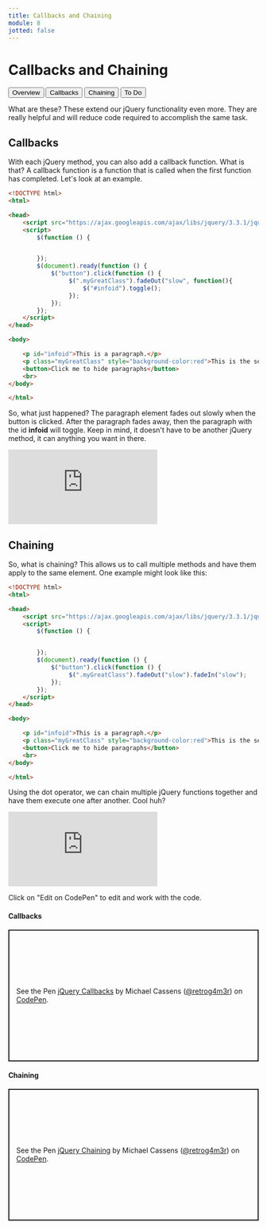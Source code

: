 ```yaml
---
title: Callbacks and Chaining
module: 8
jotted: false
---
```



# Callbacks and Chaining

<div class="tab">
  <button class="tablinks active" onclick="openTab(event, 'Overview')">Overview</button>
<button class="tablinks" onclick="openTab(event, 'callbacks')">Callbacks</button>
<button class="tablinks" onclick="openTab(event, 'chaining')">Chaining</button>
<button class="tablinks" onclick="openTab(event, 'todo')">To Do</button>

</div>
<div id="Overview" class="tabcontent" style="display:block">
<div class="tabhtml" markdown="1">

What are these?  These extend our jQuery functionality even more.  They are really helpful and will reduce code required to accomplish the same task.

</div>
</div>

<div id="callbacks" class="tabcontent">
<div class="tabhtml" markdown="1">

## Callbacks

With each jQuery method, you can also add a callback function.  What is that?  A callback function is a function that is  called when the first function has completed.  Let's look at an example.

```html
<!DOCTYPE html>
<html>

<head>
    <script src="https://ajax.googleapis.com/ajax/libs/jquery/3.3.1/jquery.min.js"></script>
    <script>
        $(function () {


        });
        $(document).ready(function () {
            $("button").click(function () {
                 $(".myGreatClass").fadeOut("slow", function(){
                     $("#infoid").toggle();
                 });
            });
        });
    </script>
</head>

<body>

    <p id="infoid">This is a paragraph.</p>
    <p class="myGreatClass" style="background-color:red">This is the second paragraph.</p>
    <button>Click me to hide paragraphs</button>
    <br>
</body>

</html>
```

So, what just happened?  The paragraph element fades out slowly when the button is clicked.  After the paragraph fades away, then the paragraph with the id **infoid** will toggle.  Keep in mind, it doesn't have to be another jQuery method, it can anything you want in there.

<div class="embed-responsive embed-responsive-16by9"><iframe class="embed-responsive-item" src="https://www.youtube.com/embed/YfoY3_36cHM" frameborder="0" allowfullscreen></iframe></div>


</div>
</div>

<div id="chaining" class="tabcontent">
<div class="tabhtml" markdown="1">

## Chaining

So, what is chaining?  This allows us to call multiple methods and have them apply to the same element.  One example might look like this:

```html
<!DOCTYPE html>
<html>

<head>
    <script src="https://ajax.googleapis.com/ajax/libs/jquery/3.3.1/jquery.min.js"></script>
    <script>
        $(function () {


        });
        $(document).ready(function () {
            $("button").click(function () {
                 $(".myGreatClass").fadeOut("slow").fadeIn("slow");
            });
        });
    </script>
</head>

<body>

    <p id="infoid">This is a paragraph.</p>
    <p class="myGreatClass" style="background-color:red">This is the second paragraph.</p>
    <button>Click me to hide paragraphs</button>
    <br>
</body>

</html>
```

Using the dot operator, we can chain multiple jQuery functions together and have them execute one after another.  Cool huh?

<div class="embed-responsive embed-responsive-16by9"><iframe class="embed-responsive-item" src="https://www.youtube.com/embed/w-2W1CS8mbg" frameborder="0" allowfullscreen></iframe></div>

</div>
</div>

<div id="todo" class="tabcontent">
<div class="tabhtml" markdown="1">

Click on "Edit on CodePen" to edit and work with the code.

#### Callbacks

<p class="codepen" data-height="265" data-theme-id="light" data-default-tab="html,result" data-user="retrog4m3r" data-slug-hash="gOLowBP" style="height: 265px; box-sizing: border-box; display: flex; align-items: center; justify-content: center; border: 2px solid; margin: 1em 0; padding: 1em;" data-pen-title="jQuery Callbacks">
  <span>See the Pen <a href="https://codepen.io/retrog4m3r/pen/gOLowBP">
  jQuery Callbacks</a> by Michael Cassens (<a href="https://codepen.io/retrog4m3r">@retrog4m3r</a>)
  on <a href="https://codepen.io">CodePen</a>.</span>
</p>
<script async src="https://cpwebassets.codepen.io/assets/embed/ei.js"></script>

#### Chaining

<p class="codepen" data-height="265" data-theme-id="light" data-default-tab="html,result" data-user="retrog4m3r" data-slug-hash="zYopKmJ" style="height: 265px; box-sizing: border-box; display: flex; align-items: center; justify-content: center; border: 2px solid; margin: 1em 0; padding: 1em;" data-pen-title="jQuery Chaining">
  <span>See the Pen <a href="https://codepen.io/retrog4m3r/pen/zYopKmJ">
  jQuery Chaining</a> by Michael Cassens (<a href="https://codepen.io/retrog4m3r">@retrog4m3r</a>)
  on <a href="https://codepen.io">CodePen</a>.</span>
</p>
<script async src="https://cpwebassets.codepen.io/assets/embed/ei.js"></script>

</div>
</div>

